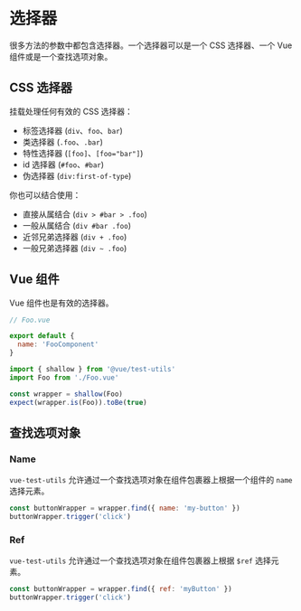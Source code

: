# 选择器

很多方法的参数中都包含选择器。一个选择器可以是一个 CSS 选择器、一个 Vue 组件或是一个查找选项对象。

## CSS 选择器

挂载处理任何有效的 CSS 选择器：

- 标签选择器 (`div`、`foo`、`bar`)
- 类选择器 (`.foo`、`.bar`)
- 特性选择器 (`[foo]`、`[foo="bar"]`)
- id 选择器 (`#foo`、`#bar`)
- 伪选择器 (`div:first-of-type`)

你也可以结合使用：

- 直接从属结合 (`div > #bar > .foo`)
- 一般从属结合 (`div #bar .foo`)
- 近邻兄弟选择器 (`div + .foo`)
- 一般兄弟选择器 (`div ~ .foo`)

## Vue 组件

Vue 组件也是有效的选择器。

```js
// Foo.vue

export default {
  name: 'FooComponent'
}
```

```js
import { shallow } from '@vue/test-utils'
import Foo from './Foo.vue'

const wrapper = shallow(Foo)
expect(wrapper.is(Foo)).toBe(true)
```

## 查找选项对象

### Name

`vue-test-utils` 允许通过一个查找选项对象在组件包裹器上根据一个组件的 `name` 选择元素。


```js
const buttonWrapper = wrapper.find({ name: 'my-button' })
buttonWrapper.trigger('click')
```

### Ref

`vue-test-utils` 允许通过一个查找选项对象在组件包裹器上根据 `$ref` 选择元素。

```js
const buttonWrapper = wrapper.find({ ref: 'myButton' })
buttonWrapper.trigger('click')
```
